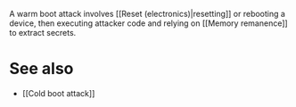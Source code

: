 A warm boot attack involves [[Reset (electronics)|resetting]] or rebooting a device, then executing attacker code and relying on [[Memory remanence]] to extract secrets.

# See also
- [[Cold boot attack]]
